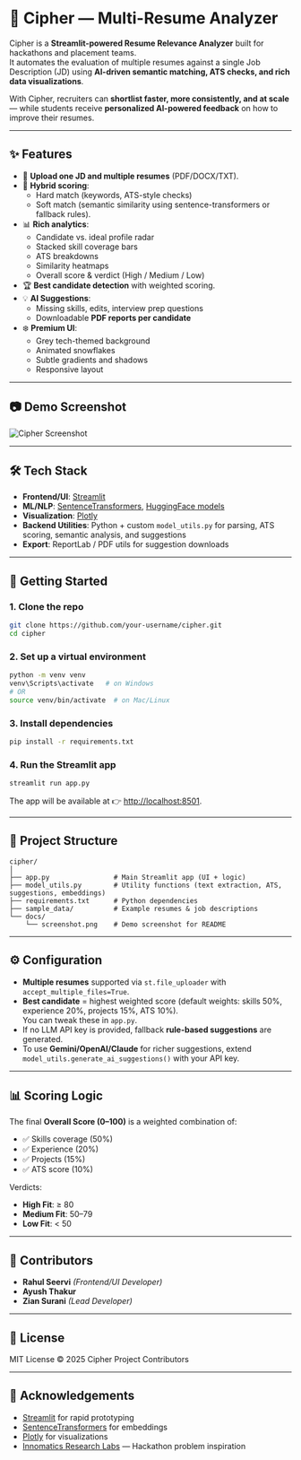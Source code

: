 # 🔐 Cipher — Multi-Resume Analyzer

Cipher is a **Streamlit-powered Resume Relevance Analyzer** built for hackathons and placement teams.  
It automates the evaluation of multiple resumes against a single Job Description (JD) using **AI-driven semantic matching, ATS checks, and rich data visualizations**.  

With Cipher, recruiters can **shortlist faster, more consistently, and at scale** — while students receive **personalized AI-powered feedback** on how to improve their resumes.

---

## ✨ Features

- 📂 **Upload one JD and multiple resumes** (PDF/DOCX/TXT).
- 🤖 **Hybrid scoring**: 
  - Hard match (keywords, ATS-style checks)
  - Soft match (semantic similarity using sentence-transformers or fallback rules).
- 📊 **Rich analytics**:
  - Candidate vs. ideal profile radar
  - Stacked skill coverage bars
  - ATS breakdowns
  - Similarity heatmaps
  - Overall score & verdict (High / Medium / Low)
- 🏆 **Best candidate detection** with weighted scoring.
- 💡 **AI Suggestions**:
  - Missing skills, edits, interview prep questions
  - Downloadable **PDF reports per candidate**
- ❄️ **Premium UI**:
  - Grey tech-themed background
  - Animated snowflakes
  - Subtle gradients and shadows
  - Responsive layout

---

## 📷 Demo Screenshot

![Cipher Screenshot](docs/screenshot.png)

---

## 🛠️ Tech Stack

- **Frontend/UI**: [Streamlit](https://streamlit.io/)  
- **ML/NLP**: [SentenceTransformers](https://www.sbert.net/), [HuggingFace models](https://huggingface.co/)  
- **Visualization**: [Plotly](https://plotly.com/python/)  
- **Backend Utilities**: Python + custom `model_utils.py` for parsing, ATS scoring, semantic analysis, and suggestions  
- **Export**: ReportLab / PDF utils for suggestion downloads  

---

## 🚀 Getting Started

### 1. Clone the repo
```bash
git clone https://github.com/your-username/cipher.git
cd cipher
```

### 2. Set up a virtual environment
```bash
python -m venv venv
venv\Scripts\activate   # on Windows
# OR
source venv/bin/activate  # on Mac/Linux
```

### 3. Install dependencies
```bash
pip install -r requirements.txt
```

### 4. Run the Streamlit app
```bash
streamlit run app.py
```

The app will be available at 👉 [http://localhost:8501](http://localhost:8501).

---

## 📂 Project Structure

```
cipher/
│
├── app.py                # Main Streamlit app (UI + logic)
├── model_utils.py        # Utility functions (text extraction, ATS, suggestions, embeddings)
├── requirements.txt      # Python dependencies
├── sample_data/          # Example resumes & job descriptions
└── docs/
    └── screenshot.png    # Demo screenshot for README
```

---

## ⚙️ Configuration

- **Multiple resumes** supported via `st.file_uploader` with `accept_multiple_files=True`.
- **Best candidate** = highest weighted score (default weights: skills 50%, experience 20%, projects 15%, ATS 10%).  
  You can tweak these in `app.py`.
- If no LLM API key is provided, fallback **rule-based suggestions** are generated.  
- To use **Gemini/OpenAI/Claude** for richer suggestions, extend `model_utils.generate_ai_suggestions()` with your API key.

---

## 📊 Scoring Logic

The final **Overall Score (0–100)** is a weighted combination of:
- ✅ Skills coverage (50%)
- ✅ Experience (20%)
- ✅ Projects (15%)
- ✅ ATS score (10%)

Verdicts:
- **High Fit**: ≥ 80
- **Medium Fit**: 50–79
- **Low Fit**: < 50

---

## 🤝 Contributors

- **Rahul Seervi** *(Frontend/UI Developer)*  
- **Ayush Thakur**  
- **Zian Surani** *(Lead Developer)*  

---

## 📜 License

MIT License © 2025 Cipher Project Contributors

---

## 🙌 Acknowledgements

- [Streamlit](https://streamlit.io/) for rapid prototyping  
- [SentenceTransformers](https://www.sbert.net/) for embeddings  
- [Plotly](https://plotly.com/python/) for visualizations  
- [Innomatics Research Labs](https://www.innomatics.in/) — Hackathon problem inspiration  
